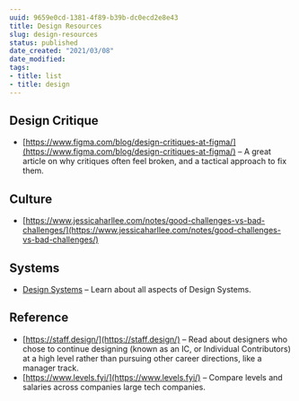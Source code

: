 ```yaml
---
uuid: 9659e0cd-1381-4f89-b39b-dc0ecd2e8e43
title: Design Resources
slug: design-resources
status: published
date_created: "2021/03/08"
date_modified:
tags:
- title: list
- title: design
---
```


## Design Critique

- [https://www.figma.com/blog/design-critiques-at-figma/](https://www.figma.com/blog/design-critiques-at-figma/) – A great article on why critiques often feel broken, and a tactical approach to fix them.

## Culture

- [https://www.jessicaharllee.com/notes/good-challenges-vs-bad-challenges/](https://www.jessicaharllee.com/notes/good-challenges-vs-bad-challenges/)

## Systems

- [Design Systems](https://www.designsystems.com/) – Learn about all aspects of Design Systems.

## Reference

- [https://staff.design/](https://staff.design/) – Read about designers who chose to continue designing (known as an IC, or Individual Contributors) at a high level rather than pursuing other career directions, like a manager track.
- [https://www.levels.fyi/](https://www.levels.fyi/) – Compare levels and salaries across companies large tech companies.
